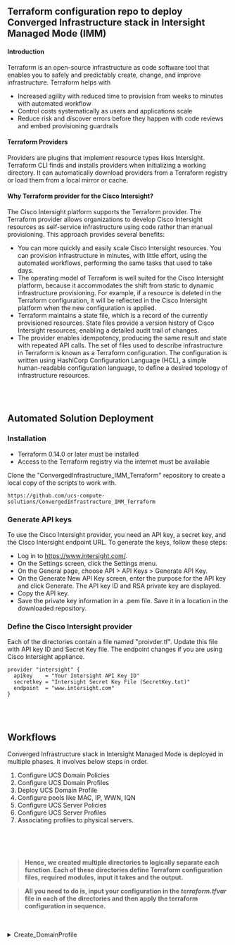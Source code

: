 ## Terraform configuration repo to deploy Converged Infrastructure stack in Intersight Managed Mode (IMM)
#### Introduction
Terraform is an open-source infrastructure as code software tool that enables you to safely and predictably create, change, and improve infrastructure.
Terraform helps with 

- Increased agility with reduced time to provision from weeks to minutes with automated workflow
- Control costs systematically as users and applications scale
- Reduce risk and discover errors before they happen with code reviews and embed provisioning guardrails


#### Terraform Providers
Providers are plugins that implement resource types likes Intersight.
Terraform CLI finds and installs providers when initializing a working directory. It can automatically download providers from a Terraform registry or load them from a local mirror or cache.

#### Why Terraform provider for the Cisco Intersight?
The Cisco Intersight platform supports the Terraform provider. The Terraform provider allows organizations to develop Cisco Intersight resources as self-service infrastructure using code rather than manual provisioning.
This approach provides several benefits:

- You can more quickly and easily scale Cisco Intersight resources. You can provision infrastructure in minutes, with little effort, using the automated workflows, performing the same tasks that used to take days.
- The operating model of Terraform is well suited for the Cisco Intersight platform, because it accommodates the shift from static to dynamic infrastructure provisioning. For example, if a resource is deleted in the Terraform configuration, it will be reflected in the Cisco Intersight platform when the new configuration is applied.
- Terraform maintains a state file, which is a record of the currently provisioned resources. State files provide a version history of Cisco Intersight resources, enabling a detailed audit trail of changes.
- The provider enables idempotency, producing the same result and state with repeated API calls.
The set of files used to describe infrastructure in Terraform is known as a Terraform configuration. The configuration is written using HashiCorp Configuration Language (HCL), 	a simple human-readable configuration language, to define a desired topology of infrastructure resources.

<br />
<br />

## Automated Solution Deployment

### Installation

- Terraform 0.14.0 or later must be installed
- Access to the Terraform registry via the internet must be available

Clone the "ConvergedInfrastructure_IMM_Terraform"  repository to create a local copy of the scripts to work with.

```
https://github.com/ucs-compute-solutions/ConvergedInfrastructure_IMM_Terraform
```

### Generate API keys

To use the Cisco Intersight provider, you need an API key, a secret key, and the Cisco Intersight endpoint URL. To generate the keys, follow these steps:
- Log in to https://www.intersight.com/.
- On the Settings screen, click the Settings menu.
- On the General page, choose API > API Keys > Generate API Key.
- On the Generate New API Key screen, enter the purpose for the API key and click Generate. The API key ID and RSA private key are displayed.
- Copy the API key.
- Save the private key information in a .pem file. Save it in a location in the downloaded repository.

### Define the Cisco Intersight provider

Each of the directories contain a file named "proivder.tf". Update this file with  API key ID and Secret Key file. The endpoint changes if you are using  Cisco Intersight appliance.

```
provider "intersight" {
  apikey    = "Your Intersight API Key ID"
  secretkey = "Intersight Secret Key File (SecretKey.txt)"
  endpoint  = "www.intersight.com"
}
```

<br />
<br />

## Workflows

Converged Infrastructure stack in Intersight Managed Mode is deployed in multiple phases. It involves below steps in order.

1. Configure UCS Domain Policies
2. Configure UCS Domain Profiles
3. Deploy UCS Domain Profile
4. Configure pools like MAC, IP, WWN, IQN
4. Configure UCS Server Policies
5. Configure UCS Server Profiles
6. Associating profiles to physical servers.

<br />
<br />
<br />

> **Hence, we created multiple directories to logically separate each function. Each of these directories define Terraform configuration files, required modules, input it takes and the output.**

> **All you need to do is, input your configuration in the *terraform.tfvar* file in each of the directories and then apply the terraform configuration in sequence.**
 
<br />
<br />

<details><summary>Create_DomainProfile</summary>
<p>
Create_DomainProfile

This directory defines Terraform configuration for creating all the policies and profiles related to UCS Domain. 
You need to input Domain related configuration in terraform.tfvars file defined in this directory.
</p>
<br />


Deploy_DomainProfile

This directory defines Terraform configuration for applying actions like Deploy domain profile or Unassign already assigned domain profile. 
Action configuration can be defined in terraform.tfvars file defined in this directory.


<br />


Create_Linux_FC_ServerProfile
OR
Create_Linux_iSCSI_ServerProfile

If you are configuring Fibre Channel SAN in your CI stack, then configure each parameter required in Create_Linux_FC_ServerProfile. 
Configurations related to iSCSI SAN can be made in ServerProfile.

Both directories create Pools, Policies and Profiles required for UCS Servers. Apply Terraform configurations from one of the directories. 


<br />


Deploy_ServerProfile

This directory defines Terraform configuration for associating server profiles with servers. 
You can change the configuration in terraform.tfvars file to Disassociate a server profile. 


<br />
<br />


### Execution
Once all the required variables are entered in terraform.tfvars, run the following commands in each directory
```
terraform init
```
This command will initialize the environment and download the Cisco Intersight Terraform provider to the .terraform folder.
```
terraform plan
```
This command will execute the script without committing any changes and give a list of all the resources that will be created. Examine the output of the plan execution for any warnings or errors.
```
terraform apply
```
This command will execute the plan and commit all the new resources or changes to the environment.

<br />
<br />

### Validate and Deploy
Once the Terraform script has completed, all the necessary policies and profiles for UCS Domain and Servers will appear in your Cisco Intersight management UI, shown in the Policies section and the Profiles section.

## collapsible markdown?

<details><summary>CLICK ME</summary>
<p>

#### yes, even hidden code blocks!

```python
print("hello world!")
```

</p>
</details>
